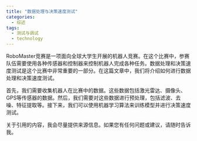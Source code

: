 ```yaml
---  
title: "数据处理与决策速度测试"  
categories:  
  - 综述  
tags: 
  - 测试与调试 
  - technology  
---  
```


RoboMaster竞赛是一项面向全球大学生开展的机器人竞赛。在这个比赛中，参赛队伍需要使用各种传感器和控制器来控制机器人完成各种任务。数据处理和决策速度测试是这个比赛中非常重要的一部分。在这篇文章中，我们将介绍如何进行数据处理和决策速度测试。

首先，我们需要收集机器人在比赛中的数据。这些数据包括激光雷达、摄像头、GPS等传感器的数据。然后，我们需要对这些数据进行预处理，包括滤波、去噪、特征提取等。接下来，我们可以使用机器学习算法来训练模型并进行决策速度测试。

关于引用的内容，我会尽量提供来源信息。如果您有任何问题或建议，请随时告诉我。 
